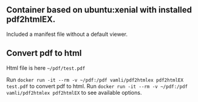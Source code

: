 ## Container based on ubuntu:xenial with installed pdf2htmlEX.
Included a manifest file without a default viewer.

## Convert pdf to html
Html file is here `~/pdf/test.pdf`

Run `docker run -it --rm -v ~/pdf:/pdf vamli/pdf2htmlex pdf2htmlEX test.pdf` to convert pdf to html.
Run `docker run -it --rm -v ~/pdf:/pdf vamli/pdf2htmlex pdf2htmlEX` to see available options.
